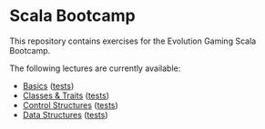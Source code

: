 # Scala Bootcamp

This repository contains exercises for the Evolution Gaming Scala Bootcamp. 

The following lectures are currently available:

- [Basics](src/main/scala/com/evolutiongaming/bootcamp/basics/Basics.scala) ([tests](src/test/scala/com/evolutiongaming/bootcamp/basics/BasicsSpec.scala))
- [Classes & Traits](src/main/scala/com/evolutiongaming/bootcamp/basics/ClassesAndTraits.scala) ([tests](src/test/scala/com/evolutiongaming/bootcamp/basics/ClassesAndTraitsSpec.scala))
- [Control Structures](src/main/scala/com/evolutiongaming/bootcamp/basics/ControlStructures.scala) ([tests](src/test/scala/com/evolutiongaming/bootcamp/basics/ControlStructuresSpec.scala))
- [Data Structures](src/main/scala/com/evolutiongaming/bootcamp/basics/DataStructures.scala) ([tests](src/test/scala/com/evolutiongaming/bootcamp/basics/DataStructuresSpec.scala))

